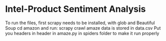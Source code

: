 # Intel-Product Sentiment Analysis
To run the files, first scrapy needs to be installed, with glob and Beautiful Soup
cd amazon and run: scrapy crawl amaze
data is stored in data.csv
 Put you headers in header in amaze.py in spiders folder to make it run properly
